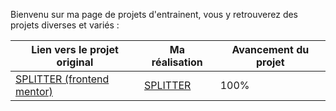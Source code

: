 Bienvenu sur ma page de projets  d'entrainent, vous y retrouverez des projets diverses et variés :

|Lien vers le projet original  | Ma  réalisation | Avancement du projet
|--|--|--|
| [SPLITTER (frontend mentor)](https://www.frontendmentor.io/challenges/tip-calculator-app-ugJNGbJUX) | [SPLITTER](https://work.tokydo.com/splitter/index.html?Custom=#) | 100% |
